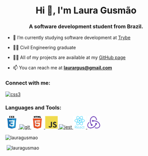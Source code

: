 <h1 align="center">Hi 👋, I'm Laura Gusmão</h1>
<h3 align="center">A software development student from Brazil.</h3>

- 🌱 I’m currently studying software development at [Trybe](https://www.betrybe.com/)

- 👩‍🎓 Civil Engineering graduate

- 👩‍💻 All of my projects are available at my [GitHub page](https://github.com/LauraGusmao/)

- 📫 You can reach me at **laurargus@gmail.com**

<h3 align="left">Connect with me:</h3>
<p align="left">
<a href="https://linkedin.com/in/laurargusmao" target="_blank"> <img src="https://pngimg.com/uploads/linkedIn/linkedIn_PNG38.png" alt="css3" width="40" height="40"/> </a>
</p>

<h3 align="left">Languages and Tools:</h3>
<p align="left"> <a href="https://www.w3schools.com/css/" target="_blank"> <img src="https://raw.githubusercontent.com/devicons/devicon/master/icons/css3/css3-original-wordmark.svg" alt="css3" width="40" height="40"/> </a> <a href="https://git-scm.com/" target="_blank"> <img src="https://www.vectorlogo.zone/logos/git-scm/git-scm-icon.svg" alt="git" width="40" height="40"/> </a> <a href="https://www.w3.org/html/" target="_blank"> <img src="https://raw.githubusercontent.com/devicons/devicon/master/icons/html5/html5-original-wordmark.svg" alt="html5" width="40" height="40"/> </a> <a href="https://developer.mozilla.org/en-US/docs/Web/JavaScript" target="_blank"> <img src="https://raw.githubusercontent.com/devicons/devicon/master/icons/javascript/javascript-original.svg" alt="javascript" width="40" height="40"/> </a> <a href="https://jestjs.io" target="_blank"> <img src="https://www.vectorlogo.zone/logos/jestjsio/jestjsio-icon.svg" alt="jest" width="40" height="40"/> </a> <a href="https://reactjs.org/" target="_blank"> <img src="https://raw.githubusercontent.com/devicons/devicon/master/icons/react/react-original-wordmark.svg" alt="react" width="40" height="40"/> </a> <a href="https://redux.js.org" target="_blank"> <img src="https://raw.githubusercontent.com/devicons/devicon/master/icons/redux/redux-original.svg" alt="redux" width="40" height="40"/> </a> </p>

<p><img align="center" src="https://github-readme-stats.vercel.app/api/top-langs?username=lauragusmao&show_icons=true&theme=dark&locale=en&layout=compact" alt="lauragusmao" /></p>

<p>&nbsp;<img align="center" src="https://github-readme-stats.vercel.app/api?username=lauragusmao&show_icons=true&theme=dark&locale=en" alt="lauragusmao" /></p>

<!---https://rahuldkjain.github.io/gh-profile-readme-generator/--->
